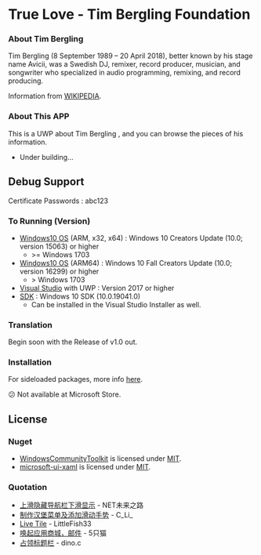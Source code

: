 # True Love - Tim Bergling Foundation
### About Tim Bergling
Tim Bergling (8 September 1989 – 20 April 2018), better known by his stage name Avicii, was a Swedish DJ, remixer, record producer, musician, and songwriter who specialized in audio programming, remixing, and record producing.

Information from [WIKIPEDIA](https://en.wikipedia.org/wiki/Avicii).

### About This APP
This is a UWP about Tim Bergling , and you can browse the pieces of his information.
- Under building...

## Debug Support
Certificate Passwords : abc123

### To Running (Version)
- [Windows10 OS](https://www.microsoft.com/en-us/software-download/windows10) (ARM, x32, x64) : Windows 10 Creators Update (10.0; version 15063) or higher
  - &gt;= Windows 1703
- [Windows10 OS](https://www.microsoft.com/en-us/software-download/windows10) (ARM64) : Windows 10 Fall Creators Update (10.0; version 16299) or higher
  - &gt; Windows 1703
- [Visual Studio](https://visualstudio.microsoft.com/downloads/) with UWP : Version 2017 or higher
- [SDK](https://developer.microsoft.com/en-us/windows/downloads/sdk-archive/) : Windows 10 SDK (10.0.19041.0)
  - Can be installed in the Visual Studio Installer as well.

### Translation
Begin soon with the Release of v1.0 out.

### Installation
For sideloaded packages, more info [here](https://docs.microsoft.com/en-us/windows/application-management/sideload-apps-in-windows-10).

😕 Not available at Microsoft Store.

## License
### Nuget
- [WindowsCommunityToolkit](https://github.com/windows-toolkit/WindowsCommunityToolkit) is licensed under [MIT](https://github.com/windows-toolkit/WindowsCommunityToolkit/blob/master/license.md).
- [microsoft-ui-xaml](https://github.com/microsoft/microsoft-ui-xaml) is licensed under [MIT](https://github.com/microsoft/microsoft-ui-xaml/blob/master/LICENSE).

### Quotation
- [上滑隐藏导航栏下滑显示](https://www.cnblogs.com/lonelyxmas/p/9919869.html) - NET未来之路
- [制作汉堡菜单及添加滑动手势](https://blog.csdn.net/github_36704374/article/details/59580697) - C_Li_
- [Live Tile](https://github.com/LittleFish33/UWPSample) - LittleFish33
- [唤起应用商城，邮件](https://www.cnblogs.com/MzwCat/p/7667702.html) - 5只猫
- [占领标题栏](https://blog.csdn.net/cjh623/article/details/100532431) - dino.c

